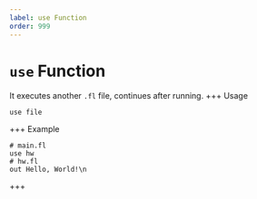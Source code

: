 ```yaml
---
label: use Function
order: 999
---
```

# `use` Function

It executes another `.fl` file, continues after running.
+++ Usage
```
use file
```
+++ Example
```
# main.fl
use hw
# hw.fl
out Hello, World!\n
```
+++